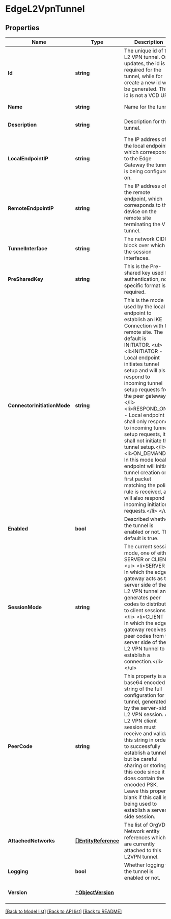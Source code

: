 # EdgeL2VpnTunnel

## Properties
Name | Type | Description | Notes
------------ | ------------- | ------------- | -------------
**Id** | **string** | The unique id of this L2 VPN tunnel. On updates, the id is required for the tunnel, while for create a new id will be generated. This id is not a VCD URN.  | [optional] [default to null]
**Name** | **string** | Name for the tunnel. | [default to null]
**Description** | **string** | Description for the tunnel. | [optional] [default to null]
**LocalEndpointIP** | **string** | The IP address of the local endpoint, which corresponds to the Edge Gateway the tunnel is being configured on.  | [default to null]
**RemoteEndpointIP** | **string** | The IP address of the remote endpoint, which corresponds to the device on the remote site terminating the VPN tunnel.  | [default to null]
**TunnelInterface** | **string** | The network CIDR block over which the session interfaces. | [default to null]
**PreSharedKey** | **string** | This is the Pre-shared key used for authentication, no specific format is required. | [default to null]
**ConnectorInitiationMode** | **string** | This is the mode used by the local endpoint to establish an IKE Connection with the remote site. The default is INITIATOR. &lt;ul&gt;   &lt;li&gt;INITIATOR - Local endpoint initiates tunnel setup and will also respond to incoming tunnel setup requests from the peer gateway.&lt;/li&gt;   &lt;li&gt;RESPOND_ONLY - Local endpoint shall only respond to incoming tunnel setup requests, it shall not initiate the tunnel setup.&lt;/li&gt;   &lt;li&gt;ON_DEMAND - In this mode local endpoint will initiate tunnel creation once first packet matching the policy rule is received, and will also respond to   incoming initiation requests.&lt;/li&gt; &lt;/ul&gt;  | [optional] [default to null]
**Enabled** | **bool** | Described whether the tunnel is enabled or not. The default is true. | [optional] [default to null]
**SessionMode** | **string** | The current session mode, one of either SERVER or CLIENT. &lt;ul&gt;   &lt;li&gt;SERVER - In which the edge gateway acts as the server side of the L2 VPN tunnel and generates peer codes to distribute to client sessions.&lt;/li&gt;   &lt;li&gt;CLIENT - In which the edge gateway receives peer codes from the server side of the L2 VPN tunnel to establish a connection.&lt;/li&gt; &lt;/ul&gt;  | [default to null]
**PeerCode** | **string** | This property is a base64 encoded string of the full configuration for the tunnel, generated by the server-side L2 VPN session. An L2 VPN client session must receive and validate this string in order to successfully establish a tunnel, but be careful sharing or storing this code since it does contain the encoded PSK. Leave this property blank if this call is being used to establish a server-side session.  | [optional] [default to null]
**AttachedNetworks** | [**[]EntityReference**](EntityReference.md) | The list of OrgVDC Network entity references which are currently attached to this L2VPN tunnel.  | [optional] [default to null]
**Logging** | **bool** | Whether logging for the tunnel is enabled or not. | [optional] [default to null]
**Version** | [***ObjectVersion**](ObjectVersion.md) |  | [optional] [default to null]

[[Back to Model list]](../README.md#documentation-for-models) [[Back to API list]](../README.md#documentation-for-api-endpoints) [[Back to README]](../README.md)


